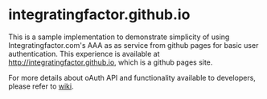 # integratingfactor.github.io
This is a sample implementation to demonstrate simplicity of using Integratingfactor.com's AAA as as service from github pages for basic user authentication. This experience is available at http://integratingfactor.github.io, which is a github pages site.

For more details about oAuth API and functionality available to developers, please refer to [wiki](https://github.com/Integratingfactor/integratingfactor.github.io/wiki/IDP-API-:-oAuth2).
